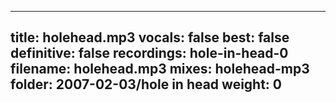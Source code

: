 
---
title: holehead.mp3
vocals: false
best: false
definitive: false
recordings: hole-in-head-0
filename: holehead.mp3
mixes: holehead-mp3
folder: 2007-02-03/hole in head
weight: 0
---
